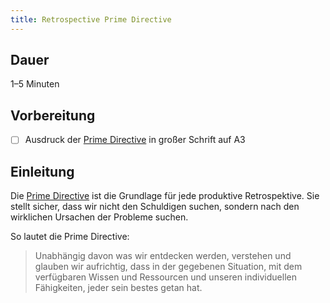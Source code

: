 ```yaml
---
title: Retrospective Prime Directive
---
```

## Dauer

1–5 Minuten

## Vorbereitung

- [ ] Ausdruck der [Prime Directive][kb_primedirective] in großer Schrift auf A3

## Einleitung

Die [Prime Directive][kb_primedirective] ist die Grundlage für jede produktive Retrospektive. Sie stellt sicher, dass wir nicht den Schuldigen suchen, sondern nach den wirklichen Ursachen der Probleme suchen.

So lautet die Prime Directive:

> Unabhängig davon was wir entdecken werden, verstehen und glauben wir aufrichtig, dass in der gegebenen Situation, mit dem verfügbaren Wissen und Ressourcen und unseren individuellen Fähigkeiten, jeder sein bestes getan hat.

[kb_primedirective]: /kb/retrospective-prime-directive
